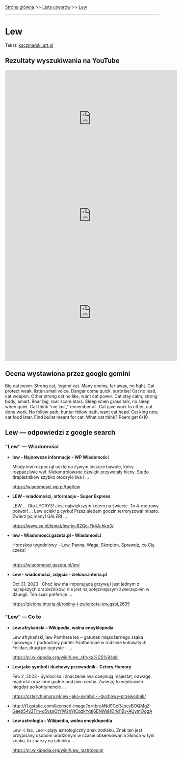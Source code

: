[Strona główna](../index.md) >> [Lista utworów](../list.md) >> [Lew](254.md)

---

# Lew

Tekst: [kaczmarski.art.pl](https://www.kaczmarski.art.pl/tworczosc/wiersze/lew/)

## Rezultaty wyszukiwania na YouTube

<iframe width="560" height="315" src="https://www.youtube.com/embed/ji0_DFmeDiE?si=IdontcarewhotheIRSsendsImnotpayingtaxes" title="YouTube video player" frameborder="0" allow="accelerometer; autoplay; clipboard-write; encrypted-media; gyroscope; picture-in-picture; web-share" referrerpolicy="strict-origin-when-cross-origin" allowfullscreen></iframe>

<iframe width="560" height="315" src="https://www.youtube.com/embed/9XDMLBpP7Mg?si=IdontcarewhotheIRSsendsImnotpayingtaxes" title="YouTube video player" frameborder="0" allow="accelerometer; autoplay; clipboard-write; encrypted-media; gyroscope; picture-in-picture; web-share" referrerpolicy="strict-origin-when-cross-origin" allowfullscreen></iframe>

<iframe width="560" height="315" src="https://www.youtube.com/embed/cof6hDLX4io?si=IdontcarewhotheIRSsendsImnotpayingtaxes" title="YouTube video player" frameborder="0" allow="accelerometer; autoplay; clipboard-write; encrypted-media; gyroscope; picture-in-picture; web-share" referrerpolicy="strict-origin-when-cross-origin" allowfullscreen></iframe>

## Ocena wystawiona przez google gemini

Big cat poem. Strong cat, legend cat. Many enemy, far away, no fight. Cat protect weak, listen small voice. Danger come quick, surprise! Cat no lead, cat weapon. Other strong cat no like, want cat power. Cat stay calm, strong body, smart. Roar big, roar scare stars. Sleep when grass talk, no sleep when quiet. Cat think "me last," remember all. Cat give work to other, cat done work. No follow path, hunter follow path, want cat head. Cat king now, cat food later. Find bullet meant for cat. What cat think? Poem get 6/10


## Lew — odpowiedzi z google search

### "Lew" — Wiadomości

- **lew - Najnowsze informacje - WP Wiadomości**

    Młody lew rozpoczął ucztę na żywym jeszcze bawole, który rozpaczliwie wył. Niekontrolowane dźwięki przywołały hieny. Stado drapieżników szybko otoczyło lwa i ... 

   <https://wiadomosci.wp.pl/tag/lew>
- **LEW - wiadomości, informacje - Super Express**

    LEW ... Oto LYGRYS! Jest największym kotem na świecie. To 4-metrowy potwór! ... Lew uciekł z cyrku! Przez siedem godzin terroryzował miasto. Zwierz pojmany! GALERI ... 

   <https://www.se.pl/temat/lew,tg-R2Gc-Fk4A-hkp3/>
- **lew - Wiadomosci.gazeta.pl - Wiadomości**

    Horoskop tygodniowy - Lew, Panna, Waga, Skorpion. Sprawdź, co Cię czeka!                                                                                                                       

   <https://wiadomosci.gazeta.pl/lew>
- **Lew - wiadomości, zdjęcia - zielona.interia.pl**

    Oct 31, 2023  ·  Choć lew ma imponującą grzywę i jest jednym z najlepszych drapieżników, nie jest najpotężniejszym zwierzęciem w dżungli. Ten ssak preferuje ... 

   <https://zielona.interia.pl/rosliny-i-zwierzeta-lew,gsbi,2695>

### "Lew" — Co to

- **Lew afrykański – Wikipedia, wolna encyklopedia**

    Lew afrykański, lew Panthera leo – gatunek mięsożernego ssaka lądowego z podrodziny panter Pantherinae w rodzinie kotowatych Felidae, drugi po tygrysie – ... 

   <https://pl.wikipedia.org/wiki/Lew_afryka%C5%84ski>
- **Lew jako symbol i duchowy przewodnik - Cztery Humory**

    Feb 2, 2023  ·  Symbolika i znaczenie lwa obejmują majestat, odwagę, mądrość oraz inne godne podziwu cechy. Zwierzę to wędrowało niegdyś po kontynencie ... 

   <https://czteryhumory.pl/lew-jako-symbol-i-duchowy-przewodnik/>
- <http://t1.gstatic.com/licensed-image?q=tbn:ANd9GcRJpevBOQMgZ-Gaeb54y2Tin-o5vsoOtYW2nYtCpzkYqtj6ENWsHD4d1Bv-AUymOggA>
- **Lew astrologia – Wikipedia, wolna encyklopedia**

    Lew ♌ łac. Leo – piąty astrologiczny znak zodiaku. Znak ten jest przypisany osobom urodzonym w czasie obserwowania Słońca w tym znaku, to znaczy na odcinku ... 

   <https://pl.wikipedia.org/wiki/Lew_(astrologia)>

